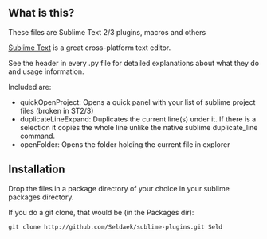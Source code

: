 What is this?
-------------

These files are Sublime Text 2/3 plugins, macros and others

<a href="http://www.sublimetext.com/">Sublime Text</a> is a great cross-platform text editor.

See the header in every .py file for detailed explanations about what they do and usage information.

Included are:

- quickOpenProject: Opens a quick panel with your list of sublime project files (broken in ST2/3)
- duplicateLineExpand: Duplicates the current line(s) under it. If there is a selection it copies the whole line unlike the native sublime duplicate_line command.
- openFolder: Opens the folder holding the current file in explorer

Installation
------------

Drop the files in a package directory of your choice in your sublime packages directory.

If you do a git clone, that would be (in the Packages dir):

    git clone http://github.com/Seldaek/sublime-plugins.git Seld
